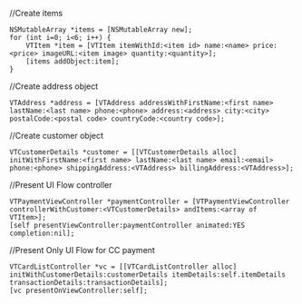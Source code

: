 
//Create items

```
NSMutableArray *items = [NSMutableArray new];
for (int i=0; i<6; i++) {
	VTItem *item = [VTItem itemWithId:<item id> name:<name> price:<price> imageURL:<item image> quantity:<quantity>];
	[items addObject:item];
}
```

//Create address object

```
VTAddress *address = [VTAddress addressWithFirstName:<first name> lastName:<last name> phone:<phone> address:<address> city:<city> postalCode:<postal code> countryCode:<country code>];
```

//Create customer object

```
VTCustomerDetails *customer = [[VTCustomerDetails alloc] initWithFirstName:<first name> lastName:<last name> email:<email> phone:<phone> shippingAddress:<VTAddress> billingAddress:<VTAddress>];
```

//Present UI Flow controller

```
VTPaymentViewController *paymentController = [VTPaymentViewController controllerWithCustomer:<VTCustomerDetails> andItems:<array of VTItem>];
[self presentViewController:paymentController animated:YES completion:nil];
```

//Present Only UI Flow for CC payment

```
VTCardListController *vc = [[VTCardListController alloc] initWithCustomerDetails:customerDetails itemDetails:self.itemDetails transactionDetails:transactionDetails];
[vc presentOnViewController:self];
```